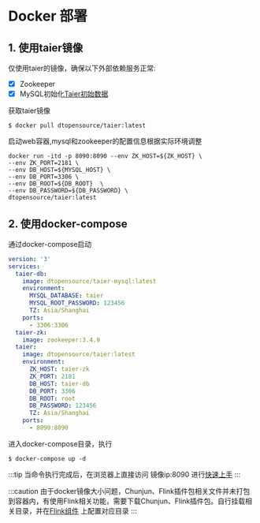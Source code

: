# Docker 部署

## 1. 使用taier镜像
仅使用taier的镜像，确保以下外部依赖服务正常:
- [x] Zookeeper
- [x] MySQL初始化[Taier初始数据](https://github.com/DTStack/Taier/blob/master/sql/init.sql)

获取taier镜像 
```shell
$ docker pull dtopensource/taier:latest
```

启动web容器,mysql和zookeeper的配置信息根据实际环境调整
```shell
docker run -itd -p 8090:8090 --env ZK_HOST=${ZK_HOST} \
--env ZK_PORT=2181 \
--env DB_HOST=${MYSQL_HOST} \
--env DB_PORT=3306 \
--env DB_ROOT=${DB_ROOT}  \
--env DB_PASSWORD=${DB_PASSWORD} \
dtopensource/taier:latest
```


## 2. 使用docker-compose
通过docker-compose启动
```yaml
version: '3'
services:
  taier-db:
    image: dtopensource/taier-mysql:latest
    environment:
      MYSQL_DATABASE: taier
      MYSQL_ROOT_PASSWORD: 123456
      TZ: Asia/Shanghai
    ports:
      - 3306:3306
  taier-zk:
    image: zookeeper:3.4.9
  taier:
    image: dtopensource/taier:latest
    environment:
      ZK_HOST: taier-zk
      ZK_PORT: 2181
      DB_HOST: taier-db
      DB_PORT: 3306
      DB_ROOT: root
      DB_PASSWORD: 123456
      TZ: Asia/Shanghai
    ports:
      - 8090:8090
```

进入docker-compose目录，执行
```shell
$ docker-compose up -d
```

:::tip 当命令执行完成后，在浏览器上直接访问 镜像ip:8090 进行[快速上手](./quickstart/start.md)
:::

:::caution
由于docker镜像大小问题，Chunjun、Flink插件包相关文件并未打包到容器内，有使用Flink相关功能，需要下载Chunjun、Flink插件包。自行挂载相关目录，并在[Flink组件](./functions/component/flink.md)
上配置对应目录
:::